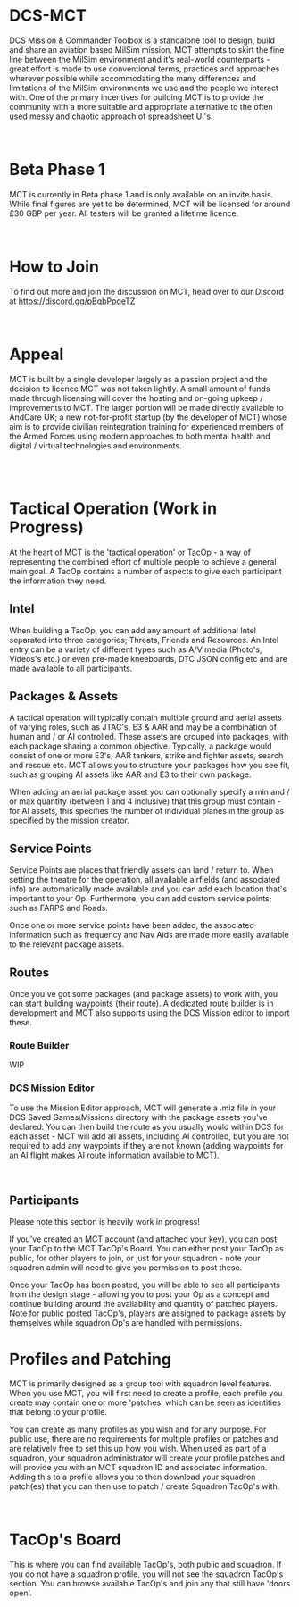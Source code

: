 # DCS-MCT
DCS Mission & Commander Toolbox is a standalone tool to design, build and share an aviation based MilSim mission.  MCT attempts to skirt the fine line between the MilSim environment and it's real-world counterparts - great effort is made to use conventional terms, practices and approaches wherever possible while accommodating the many differences and limitations of the MilSim environments we use and the people we interact with.  One of the primary incentives for building MCT is to provide the community with a more suitable and appropriate alternative to the often used messy and chaotic approach of spreadsheet UI's.

<br />

# Beta Phase 1
MCT is currently in Beta phase 1 and is only available on an invite basis.  While final figures are yet to be determined, MCT will be licensed for around £30 GBP per year.  All testers will be granted a lifetime licence.

<br />

# How to Join
To find out more and join the discussion on MCT, head over to our Discord at https://discord.gg/pBqbPpqeTZ

<br />

# Appeal
MCT is built by a single developer largely as a passion project and the decision to licence MCT was not taken lightly.  A small amount of funds made through licensing will cover the hosting and on-going upkeep / improvements to MCT.  The larger portion will be made directly available to AndCare UK; a new not-for-profit startup (by the developer of MCT) whose aim is to provide civilian reintegration training for experienced members of the Armed Forces using modern approaches to both mental health and digital / virtual technologies and environments.


<br /> <br />

# Tactical Operation (Work in Progress)
At the heart of MCT is the 'tactical operation' or TacOp - a way of representing the combined effort of multiple people to achieve a general main goal.  A TacOp contains a number of aspects to give each participant the information they need.

## Intel
When building a TacOp, you can add any amount of additional Intel separated into three categories; Threats, Friends and Resources.  An Intel entry can be a variety of different types such as A/V media (Photo's, Videos's etc.) or even pre-made kneeboards, DTC JSON config etc and are made available to all participants.

## Packages & Assets
A tactical operation will typically contain multiple ground and aerial assets of varying roles, such as JTAC's, E3 & AAR and may be a combination of human and / or AI controlled.  These assets are grouped into packages; with each package sharing a common objective.  Typically, a package would consist of one or more E3's, AAR tankers, strike and fighter assets, search and rescue etc.  MCT allows you to structure your packages how you see fit, such as grouping AI assets like AAR and E3 to their own package.

When adding an aerial package asset you can optionally specify a min and / or max quantity (between 1 and 4 inclusive) that this group must contain - for AI assets, this specifies the number of individual planes in the group as specified by the mission creator.

## Service Points
Service Points are places that friendly assets can land / return to.  When setting the theatre for the operation, all available airfields (and associated info) are automatically made available and you can add each location that's important to your Op.  Furthermore, you can add custom service points; such as FARPS and Roads.

Once one or more service points have been added, the associated information such as frequency and Nav Aids are made more easily available to the relevant package assets.

## Routes
Once you've got some packages (and package assets) to work with, you can start building waypoints (their route).  A dedicated route builder is in development and MCT also supports using the DCS Mission editor to import these.

### Route Builder
WIP

### DCS Mission Editor
To use the Mission Editor approach, MCT will generate a .miz file in your DCS Saved Games\Missions directory with the package assets you've declared.  You can then build the route as you usually would within DCS for each asset - MCT will add all assets, including AI controlled, but you are not required to add any waypoints if they are not known (adding waypoints for an AI flight makes AI route information available to MCT).

<br />

## Participants
Please note this section is heavily work in progress!

If you've created an MCT account (and attached your key), you can post your TacOp to the MCT TacOp's Board.  You can either post your TacOp as public, for other players to join, or just for your squadron - note your squadron admin will need to give you permission to post these.

Once your TacOp has been posted, you will be able to see all participants from the design stage - allowing you to post your Op as a concept and continue building around the availability and quantity of patched players.  Note for public posted TacOp's, players are assigned to package assets by themselves while squadron Op's are handled with permissions.


# Profiles and Patching
MCT is primarily designed as a group tool with squadron level features.  When you use MCT, you will first need to create a profile, each profile you create may contain one or more 'patches' which can be seen as identities that belong to your profile.

You can create as many profiles as you wish and for any purpose.  For public use, there are no requirements for multiple profiles or patches and are relatively free to set this up how you wish.  When used as part of a squadron, your squadron administrator will create your profile patches and will provide you with an MCT squadron ID and associated information.  Adding this to a profile allows you to then download your squadron patch(es) that you can then use to patch / create Squadron TacOp's with.

<br />

# TacOp's Board
This is where you can find available TacOp's, both public and squadron.  If you do not have a squadron profile, you will not see the squadron TacOp's section.  You can browse available TacOp's and join any that still have 'doors open'.
